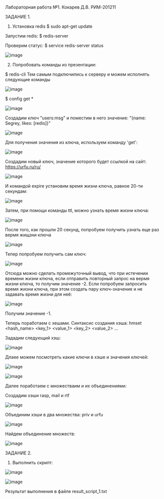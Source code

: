 Лабораторная работа №1. Кокарев Д.В. РИМ-201211

ЗАДАНИЕ 1.

1. Установка redis
  $ sudo apt-get update

Запустим redis:
  $ redis-server

Проверим статус:
$ service redis-server status

![image](https://user-images.githubusercontent.com/95758544/145271117-86dd5482-67fb-475b-a586-e38cae6f3516.png)

2. Попробовать команды из презентации:

$ redis-cli
Тем самым подключились к серверу и можем исполнять следующие команды

![image](https://user-images.githubusercontent.com/95758544/145271484-0b4a6908-eb01-4144-8cc2-1248d9dab10b.png)

$ config get *

![image](https://user-images.githubusercontent.com/95758544/145271966-c8c4e8c7-7f3b-4960-9ecb-645532558089.png)

Создадим ключ "users:msg" и поместим в него значение: "{name: Segrey, likes: [redis]}"

![image](https://user-images.githubusercontent.com/95758544/145403992-d3d0e6f3-2f43-4cb4-b7f1-a5167d301725.png)

Для получения значения из ключа, используем команду 'get': 
    
![image](https://user-images.githubusercontent.com/95758544/145405822-ef7daf4c-e83c-4598-9795-c0c88ab9ccee.png)

Создадим новый ключ, значение которого будет ссылкой на сайт: https://urfu.ru/ru/
    
![image](https://user-images.githubusercontent.com/95758544/145406255-5b3fdd9f-ba6b-46e3-8c96-42dc85670496.png)

И командой expire установим время жизни ключа, равное 20-ти секундам:
    
![image](https://user-images.githubusercontent.com/95758544/145406547-496ff908-2f8f-4c69-9306-faf030ba6307.png)

Затем, при помощи команды ttl, можно узнать время жизни ключа:
   
![image](https://user-images.githubusercontent.com/95758544/145406638-73b62fbd-afce-4f7e-b8d9-1ffa347c4192.png)

После того, как прошли 20 секунд, попробуем получить узнать еще раз вермя жищзни ключа
    
![image](https://user-images.githubusercontent.com/95758544/145406753-f049b06f-66e4-442a-99ae-7ca5f558b8bf.png)

Тепер попробуем получить сам ключ:
    
![image](https://user-images.githubusercontent.com/95758544/145406829-8ac0ba61-7ec7-4a86-8bb5-01bdb09b580a.png)

Отсюда можно сделать промежуточный вывод, что при истечении времени жизни ключа, если отправить повторный запрос на вермя жизни ключа, то получим значение -2.
Если попробуем запросить время жизни ключа, при этом создать пару ключ-значение и не задавать время жизни для неё:
    
![image](https://user-images.githubusercontent.com/95758544/145407108-a3ab8522-27e5-428c-80f5-bb38a7a6d8d4.png)

Получим значение -1.

Теперь поработаем с хешами.
Синтаксис создания хэша: hmset <hash_name> <key_1> <value_1> <key_2> <value_2> ...

Зададим следующий хэш:

![image](https://user-images.githubusercontent.com/95758544/145409569-b66bb67b-8956-4fae-baf8-b1d5f60634a1.png)

Длаее можем посмотреть какие ключи в хэше и значения ключей:

![image](https://user-images.githubusercontent.com/95758544/145409783-ff6ef550-d139-4326-bc37-6a3f3808e14c.png)

![image](https://user-images.githubusercontent.com/95758544/145409824-e3a2d0bf-42ca-4bd7-aa43-77844e51d325.png)

Далее поработаем с множестваим и их объединениями:

Создадим хэши rasp, mail и rtf

![image](https://user-images.githubusercontent.com/95758544/145426263-cad1de75-9160-4db1-90ef-4bae03e0e454.png)

Объединим хэши в два множества: priv и urfu

![image](https://user-images.githubusercontent.com/95758544/145426514-fb1fc5a1-3818-4799-a045-fd0215a4c25c.png)

Найдем объединение множеств:

![image](https://user-images.githubusercontent.com/95758544/145426612-1636ec90-a572-4a09-b4ed-d3756ca1fefc.png)


ЗАДАНИЕ 2.

1. Выполнить скрипт:

![image](https://user-images.githubusercontent.com/95758544/145439456-2b3ea5e3-0fcb-4e01-93ba-5d360b673f65.png)

![image](https://user-images.githubusercontent.com/95758544/145439529-f543e7c2-db71-464b-afa2-cbc14c45d1f5.png)

Результат выполнения в файле result_script_1.txt
